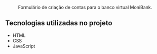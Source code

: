 <p align="center">Formulário de criação de contas para o banco virtual MoniBank.</p>

## Tecnologias utilizadas no projeto

- HTML
- CSS
- JavaScript
